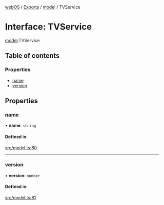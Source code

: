 [webOS](../README.md) / [Exports](../modules.md) / [model](../modules/model.md) / TVService

# Interface: TVService

[model](../modules/model.md).TVService

## Table of contents

### Properties

- [name](model.TVService.md#name)
- [version](model.TVService.md#version)

## Properties

### name

• **name**: `string`

#### Defined in

[src/model.ts:80](https://github.com/Dabolus/webos-tv/blob/60076f0/src/model.ts#L80)

___

### version

• **version**: `number`

#### Defined in

[src/model.ts:81](https://github.com/Dabolus/webos-tv/blob/60076f0/src/model.ts#L81)
